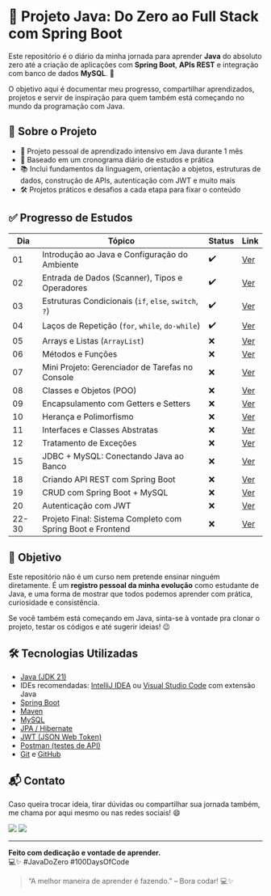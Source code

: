 # 🧠 Projeto Java: Do Zero ao Full Stack com Spring Boot

Este repositório é o diário da minha jornada para aprender **Java** do absoluto zero até a criação de aplicações com **Spring Boot**, **APIs REST** e integração com banco de dados **MySQL**. 🚀

O objetivo aqui é documentar meu progresso, compartilhar aprendizados, projetos e servir de inspiração para quem também está começando no mundo da programação com Java.


## 📌 Sobre o Projeto

- 🚀 Projeto pessoal de aprendizado intensivo em Java durante 1 mês
- 🧩 Baseado em um cronograma diário de estudos e prática
- 📚 Inclui fundamentos da linguagem, orientação a objetos, estruturas de dados, construção de APIs, autenticação com JWT e muito mais
- 🛠️ Projetos práticos e desafios a cada etapa para fixar o conteúdo


## ✅ Progresso de Estudos

| Dia | Tópico | Status | Link |
|-----|--------|--------|------|
| 01  | Introdução ao Java e Configuração do Ambiente | ✔️ | [Ver](./src/dia01_introducao) |
| 02  | Entrada de Dados (Scanner), Tipos e Operadores | ✔️ | [Ver](./src/dia02_tipos) |
| 03  | Estruturas Condicionais (`if`, `else`, `switch`, `?`) | ✔️ | [Ver](./src/dia03_condicionais) |
| 04  | Laços de Repetição (`for`, `while`, `do-while`) | ✔️ | [Ver](./src/dia04_repeticoes) |
| 05  | Arrays e Listas (`ArrayList`) | ❌ | [Ver](./src/dia05_arrays_listas) |
| 06  | Métodos e Funções | ❌ | [Ver](./src/dia06_metodos_funcoes) |
| 07  | Mini Projeto: Gerenciador de Tarefas no Console | ❌ | [Ver](./src/dia07_mini_projeto) |
| 08  | Classes e Objetos (POO) | ❌ | [Ver](./src/dia08_poo_classes_objetos) |
| 09  | Encapsulamento com Getters e Setters | ❌ | [Ver](./src/dia09_encapsulamento) |
| 10  | Herança e Polimorfismo | ❌ | [Ver](./src/dia10_heranca_polimorfismo) |
| 11  | Interfaces e Classes Abstratas | ❌ | [Ver](./src/dia11_interfaces_abstratas) |
| 12  | Tratamento de Exceções | ❌ | [Ver](./src/dia12_excecoes) |
| 15  | JDBC + MySQL: Conectando Java ao Banco | ❌ | [Ver](./src/dia15_jdbc_mysql) |
| 18  | Criando API REST com Spring Boot | ❌ | [Ver](./src/dia18_api_rest_spring) |
| 19  | CRUD com Spring Boot + MySQL | ❌ | [Ver](./src/dia19_crud_spring_mysql) |
| 20  | Autenticação com JWT | ❌ | [Ver](./src/dia20_autenticacao_jwt) |
| 22-30 | Projeto Final: Sistema Completo com Spring Boot e Frontend | ❌ | [Ver](./src/dia22_30_projeto_completo) |


## 🎯 Objetivo

Este repositório não é um curso nem pretende ensinar ninguém diretamente. É um **registro pessoal da minha evolução** como estudante de Java, e uma forma de mostrar que todos podemos aprender com prática, curiosidade e consistência.

Se você também está começando em Java, sinta-se à vontade pra clonar o projeto, testar os códigos e até sugerir ideias! 😉


## 🛠️ Tecnologias Utilizadas

- [Java (JDK 21)](https://www.oracle.com/java/technologies/javase/jdk17-archive-downloads.html)
- IDEs recomendadas: [IntelliJ IDEA](https://www.jetbrains.com/idea/) ou [Visual Studio Code](https://code.visualstudio.com/) com extensão Java
- [Spring Boot](https://spring.io/projects/spring-boot)
- [Maven](https://maven.apache.org/)
- [MySQL](https://www.mysql.com/)
- [JPA / Hibernate](https://hibernate.org/)
- [JWT (JSON Web Token)](https://jwt.io/)
- [Postman (testes de API)](https://www.postman.com/)
- [Git](https://git-scm.com/) e [GitHub](https://github.com/)


## 📬 Contato

Caso queira trocar ideia, tirar dúvidas ou compartilhar sua jornada também, me chama por aqui mesmo ou nas redes sociais! 😄

<a href="https://www.instagram.com/jpbacm_/" target="_blank"><img src="https://img.shields.io/badge/-Instagram-%23E4405F?style=for-the-badge&logo=instagram&logoColor=white" target="_blank"></a> 
<a href = "mailto:marcondesjpb@gmail.com"><img src="https://img.shields.io/badge/-Gmail-%23333?style=for-the-badge&logo=gmail&logoColor=white" target="_blank"></a>

---

**Feito com dedicação e vontade de aprender.**  
💻✨ #JavaDoZero #100DaysOfCode

> “A melhor maneira de aprender é fazendo.” – Bora codar! 💻✨


